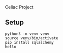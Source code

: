 Celiac Project

## Setup

```
python3 -m venv venv
source venv/bin/activate
pip install sqlalchemy
hello
```

